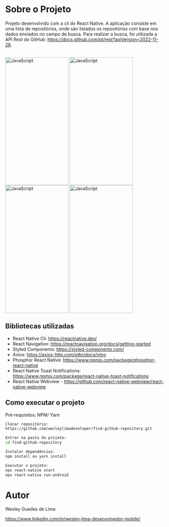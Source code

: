 # Sobre o Projeto

Projeto desenvolvido com a cli do React Native. A aplicação consiste em uma lista de repositórios, onde são listados os repositórios com base nos dados enviados no campo de busca. Para realizar a busca, foi utilizada a API Rest do GitHub: https://docs.github.com/pt/rest?apiVersion=2022-11-28.

<div style="display: inline_block"><br>
    <img align="center" height=405 width=200 alt="JavaScript" src="https://github.com/wesleylimadeveloper/tv-shows-list/blob/master/assets/screenshot(1).jpg" />
    <img align="center" height=405 width=200 alt="JavaScript" src="https://github.com/wesleylimadeveloper/tv-shows-list/blob/master/assets/screenshot(2).jpg" />
    <img align="center" height=405 width=200 alt="JavaScript" src="https://github.com/wesleylimadeveloper/tv-shows-list/blob/master/assets/screenshot(3).jpg" />
    <img align="center" height=405 width=200 alt="JavaScript" src="https://github.com/wesleylimadeveloper/tv-shows-list/blob/master/assets/screenshot(4).jpg" />
</div>

## Bibliotecas utilizadas

- React Native Cli: https://reactnative.dev/
- React Navigation: https://reactnavigation.org/docs/getting-started
- Styled Components: https://styled-components.com/
- Axios: https://axios-http.com/ptbr/docs/intro
- Phosphor React Native: https://www.npmjs.com/package/phosphor-react-native
- React Native Toast Notifications: https://www.npmjs.com/package/react-native-toast-notifications
- React Native Webview - https://github.com/react-native-webview/react-native-webview

## Como executar o projeto

Pré-requisitos: NPM/ Yarn

```Bash
Clonar repositório:
https://github.com/wesleylimadeveloper/find-github-repository.git

Entrar na pasta do projeto:
cd find-github-repository

Instalar dependências:
npm install ou yarn install

Executar o projeto:
npx react-native start
npx react-native run-android
```

# Autor

Wesley Guedes de Lima

https://www.linkedin.com/in/wesley-lima-desenvolvedor-mobile/
